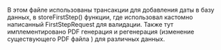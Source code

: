 В этом файле использованы трансакции для добавления даты в базу данных, в storeFirstStep() функции, где использовал  кастомно написанный FirstStepRequest для валидации.
Также тут имплементировано PDF  генерация и регенерация (изменение существующего PDF  файла ) для различных данных.
